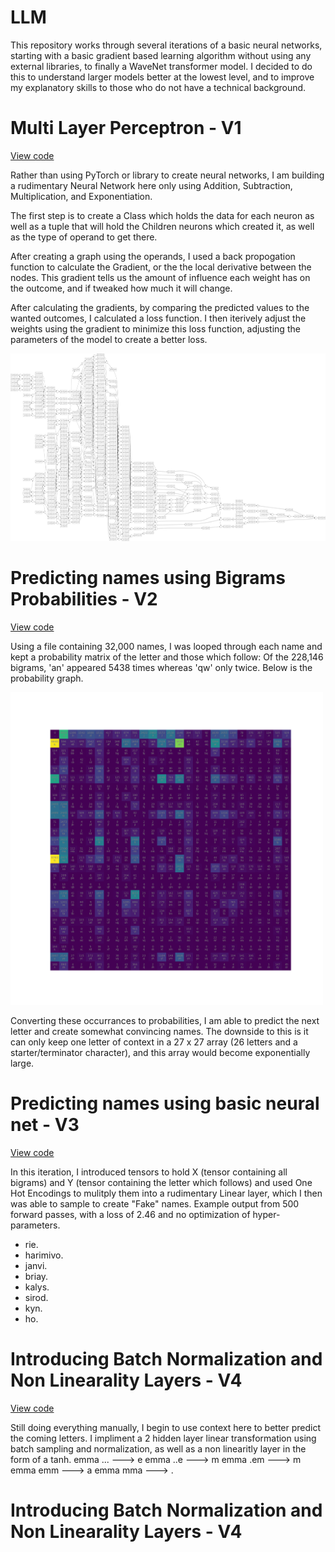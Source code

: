 # LLM
This repository works through several iterations of a basic neural networks, starting with a basic gradient based learning algorithm without using any external libraries, to finally a WaveNet transformer model. I decided to do this to understand larger models better at the lowest level, and to improve my explanatory skills to those who do not have a technical background.

# Multi Layer Perceptron - V1
[View code](https://github.com/detroitnatif/LLM-V1/blob/main/backPropogation.ipynb)


Rather than using PyTorch or library to create neural networks, I am building a rudimentary Neural Network here only using Addition, Subtraction, Multiplication, and Exponentiation. 

The first step is to create a Class which holds the data for each neuron as well as a tuple that will hold the Children neurons which created it, as well as the type of operand to get there. 

After creating a graph using the operands, I used a back propogation function to calculate the Gradient, or the the local derivative between the nodes. This gradient tells us the amount of influence each weight has on the outcome, and if tweaked how much it will change. 

After calculating the gradients, by comparing the predicted values to the wanted outcomes, I calculated a loss function. I then iterively adjust the weights using the gradient to minimize this loss function, adjusting the parameters of the model to create a better loss. 

<img src="BackPropgraph.png.png" alt="Description of the image" width="900" height="300">

# Predicting names using Bigrams Probabilities - V2
[View code](https://github.com/detroitnatif/LLM-V1/blob/main/Bigrams.ipynb)

Using a file containing 32,000 names, I was looped through each name and kept a probability matrix of the letter and those which follow: Of the 228,146 bigrams, 'an' appeared 5438 times whereas 'qw' only twice. Below is the probability graph. 

<img src="BigramsCounted.png" alt="Description of the image" width="500" height="500">

Converting these occurrances to probabilities, I am able to predict the next letter and create somewhat convincing names. The downside to this is it can only keep one letter of context in a 27 x 27 array (26 letters and a starter/terminator character), and this array would become exponentially large.

# Predicting names using basic neural net - V3 
[View code](https://github.com/detroitnatif/LLM-V1/blob/main/Bigrams.ipynb)

In this iteration, I introduced tensors to hold X (tensor containing all bigrams) and Y (tensor containing the letter which follows) and used One Hot Encodings to mulitply them into a rudimentary Linear layer, which I then was able to sample to create "Fake" names. Example output from 500 forward passes, with a loss of 2.46 and no optimization of hyper-parameters. 

- rie. 
- harimivo. 
- janvi.
- briay.
- kalys.
- sirod.
- kyn.
- ho.

# Introducing Batch Normalization and Non Linearality Layers - V4
[View code](https://github.com/detroitnatif/LLM-V1/blob/main/Bigrams.ipynb)

Still doing everything manually, I begin to use context here to better predict the coming letters. I impliment a 2 hidden layer linear transformation using batch sampling and normalization, as well as a non linearitly layer in the form of a tanh.
emma
... ---> e
emma
..e ---> m
emma
.em ---> m
emma
emm ---> a
emma
mma ---> .

# Introducing Batch Normalization and Non Linearality Layers - V4



